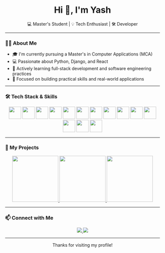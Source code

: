 <h1 align="center">Hi 👋, I'm Yash</h1>

<p align="center">
  💻 Master's Student | 💡 Tech Enthusiast | 🛠️ Developer  
</p>

---

### 🧑‍💻 About Me
- 🎓 I'm currently pursuing a Master's in Computer Applications (MCA)
- 💻 Passionate about Python, Django, and React
- 🌱 Actively learning full-stack development and software engineering practices
- 🎯 Focused on building practical skills and real-world applications

---

### 🛠️ Tech Stack & Skills

<p align="center">
  <!-- Programming Languages -->
  <img src="https://cdn.jsdelivr.net/gh/devicons/devicon/icons/python/python-original.svg" width="40" />
  <img src="https://cdn.jsdelivr.net/gh/devicons/devicon/icons/javascript/javascript-original.svg" width="40" />
  <img src="https://cdn.jsdelivr.net/gh/devicons/devicon/icons/c/c-original.svg" width="40" />
  <img src="https://cdn.jsdelivr.net/gh/devicons/devicon/icons/cplusplus/cplusplus-original.svg" width="40" />
  <img src="https://cdn.jsdelivr.net/gh/devicons/devicon/icons/java/java-original-wordmark.svg" width="40" />

  <!-- Frontend Technologies -->
  <img src="https://cdn.jsdelivr.net/gh/devicons/devicon/icons/html5/html5-original.svg" width="40" />
  <img src="https://cdn.jsdelivr.net/gh/devicons/devicon/icons/css3/css3-original.svg" width="40" />
  <img src="https://cdn.jsdelivr.net/gh/devicons/devicon/icons/bootstrap/bootstrap-original.svg" width="40" />
  <img src="https://cdn.jsdelivr.net/gh/devicons/devicon/icons/tailwindcss/tailwindcss-plain.svg" width="40" />
  <img src="https://cdn.jsdelivr.net/gh/devicons/devicon/icons/react/react-original.svg" width="40" />

  <!-- Backend & Tools -->
  <img src="https://cdn.jsdelivr.net/gh/devicons/devicon/icons/django/django-plain.svg" width="40" />
  <img src="https://cdn.jsdelivr.net/gh/devicons/devicon/icons/docker/docker-original.svg" width="40" />
  <img src="https://cdn.jsdelivr.net/gh/devicons/devicon/icons/git/git-original.svg" width="40" />
  <img src="https://cdn.jsdelivr.net/gh/devicons/devicon/icons/github/github-original.svg" width="40" />
</p>


---

### 📂 My Projects

<p align="center">
  <a href="https://github.com/your-username/project-1">
    <img src="https://img.shields.io/badge/Project_1-<color>?style=for-the-badge&logo=github&logoColor=white" width="150" />
  </a>
  <a href="https://github.com/your-username/project-2">
    <img src="https://img.shields.io/badge/Project_2-<color>?style=for-the-badge&logo=github&logoColor=white" width="150" />
  </a>
  <a href="https://github.com/your-username/project-3">
    <img src="https://img.shields.io/badge/Project_3-<color>?style=for-the-badge&logo=github&logoColor=white" width="150" />
  </a>
</p>

---

### 📫 Connect with Me

<p align="center">
  <a href="mailto:your@email.com">
    <img src="https://img.shields.io/badge/Gmail-D14836?style=for-the-badge&logo=gmail&logoColor=white" />
  </a>
  <a href="https://www.linkedin.com/in/your-linkedin/">
    <img src="https://img.shields.io/badge/LinkedIn-0A66C2?style=for-the-badge&logo=linkedin&logoColor=white" />
  </a>
</p>

---

<p align="center">Thanks for visiting my profile!</p>
